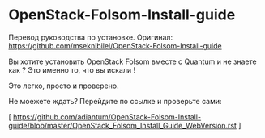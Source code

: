 OpenStack-Folsom-Install-guide
==============================

Перевод руководства по установке. 
Оригинал: https://github.com/mseknibilel/OpenStack-Folsom-Install-guide

Вы хотите установить OpenStack Folsom вместе с Quantum и не знаете как ?
Это именно то, что вы искали !

Это легко, просто и проверено.

Не моежете ждать? Перейдите по ссылке и проверьте сами: 

[ https://github.com/adiantum/OpenStack-Folsom-Install-guide/blob/master/OpenStack_Folsom_Install_Guide_WebVersion.rst ]
